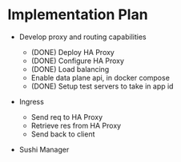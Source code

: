 # Implementation Plan

- Develop proxy and routing capabilities

  - (DONE) Deploy HA Proxy
  - (DONE) Configure HA Proxy
  - (DONE) Load balancing
  - Enable data plane api, in docker compose
  - (DONE) Setup test servers to take in app id

- Ingress

  - Send req to HA Proxy
  - Retrieve res from HA Proxy
  - Send back to client

- Sushi Manager
